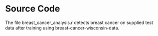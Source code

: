 # Source Code
The file breast_cancer_analysis.r detects breast cancer on supplied test data after training using breast-cancer-wisconsin-data. 
